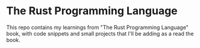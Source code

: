# The Rust Programming Language

This repo contains my learnings from "The Rust Programming Language" book, with code snippets and small projects that I'll be adding as a read the book.
